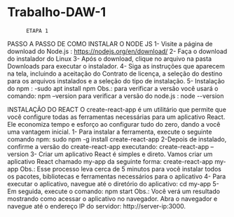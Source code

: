 # Trabalho-DAW-1
          ETAPA 1
PASSO A PASSO DE COMO INSTALAR O NODE JS
1- Visite a página de download do Node.js : https://nodejs.org/en/download/
2- Faça o download do instalador do Linux
3- Após o download, clique no arquivo na pasta Downloads para executar o instalador.
4- Siga as instruções que aparecem na tela, incluindo a aceitação do Contrato de licença, a seleção do destino para os arquivos instalados e a seleção do tipo de instalação.
5- Instalação do npm :
-sudo apt install npm
Obs.: para verificar a versão você usará o comando: npm –version
para verificar a versão do node.js : node --version

INSTALAÇÃO DO REACT
O create-react-app é um utilitário que permite que você configure todas as ferramentas necessárias para um aplicativo React.
Ele economiza tempo e esforço ao configurar tudo do zero, dando a você uma vantagem inicial.
1- Para instalar a ferramenta, execute o seguinte comando npm: sudo npm -g install create-react-app
2-Depois de instalado, confirme a versão do create-react-app executando:
create-react-app –version
3- Criar um aplicativo React é simples e direto. Vamos criar um aplicativo React chamado my-app da seguinte forma:
create-react-app my-app
			Obs.: Esse processo leva cerca de 5 minutos para você instalar 			todos os pacotes, bibliotecas e ferramentas necessários para o 			aplicativo
4- Para executar o aplicativo, navegue até o diretório do aplicativo:
 cd my-app
5- Em seguida, execute o comando:
 npm start
Obs.: Você verá um resultado mostrando como acessar o aplicativo no navegador.
	Abra o navegador e navegue até o endereço IP do servidor:
http://server-ip:3000.

